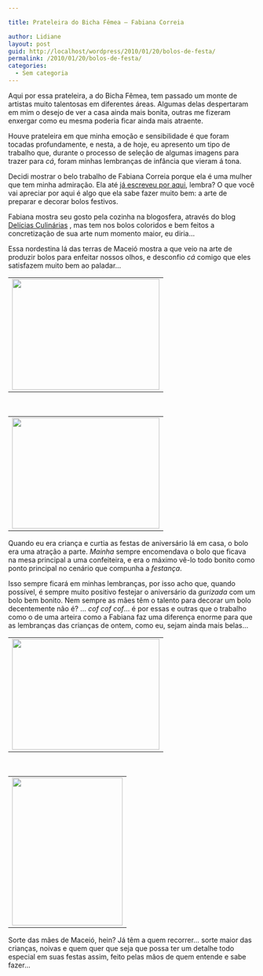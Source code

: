 ```yaml
---

title: Prateleira do Bicha Fêmea – Fabiana Correia

author: Lidiane
layout: post
guid: http://localhost/wordpress/2010/01/20/bolos-de-festa/
permalink: /2010/01/20/bolos-de-festa/
categories:
  - Sem categoria
---
```

Aqui por essa prateleira, a do Bicha Fêmea, tem passado um monte de artistas muito talentosas em diferentes áreas. Algumas delas despertaram em mim o desejo de ver a casa ainda mais bonita, outras me fizeram enxergar como eu mesma poderia ficar ainda mais atraente.

Houve prateleira em que minha emoção e sensibilidade é que foram tocadas profundamente, e nesta, a de hoje, eu apresento um tipo de trabalho que, durante o processo de seleção de algumas imagens para trazer para _cá_, foram minhas lembranças de infância que vieram á tona.

<!--more-->

Decidi mostrar o belo trabalho de Fabiana Correia porque ela é uma mulher que tem minha admiração. Ela até [já escreveu por aqui](http://www.trololodemulher.com.br/2009/12/16/bicha-femea-convidada-em-foco-fabiana-correia/), lembra? O que você vai apreciar por aqui é algo que ela sabe fazer muito bem: a arte de preparar e decorar bolos festivos.

Fabiana mostra seu gosto pela cozinha na blogosfera, através do blog [Delícias Culinárias](http://deliciasculinariasdafabi.blogspot.com/) , mas tem nos bolos coloridos e bem feitos a concretização de sua arte num momento maior, eu diria…

Essa nordestina lá das terras de Maceió mostra a que veio na arte de produzir bolos para enfeitar nossos olhos, e desconfio _cá_ comigo que eles satisfazem muito bem ao paladar…

<table align="center">
  <tr>
    <td>
      <a href="http://www.trololodemulher.com.br/blog/wp-content/uploads/2010/01/OgAAAMytLtQpqLmHEcL1AIG0Trh4R3cyuJzqyQOl7iar7JP02ROOdN3njKFAETsQpz9Oor9-kLFJ-UuNN9a3UbEMSfIAm1T1UAfoCRniqs3nrdDNO0nijrV9LZP_1.jpg"><img class="aligncenter size-medium wp-image-4153" title="OgAAAMytLtQpqLmHEcL1AIG0Trh4R3cyuJzqyQOl7iar7JP02ROOdN3njKFAETsQpz9Oor9-kLFJ-UuNN9a3UbEMSfIAm1T1UAfoCRniqs3nrdDNO0nijrV9LZP_[1]" src="http://www.trololodemulher.com.br/blog/wp-content/uploads/2010/01/OgAAAMytLtQpqLmHEcL1AIG0Trh4R3cyuJzqyQOl7iar7JP02ROOdN3njKFAETsQpz9Oor9-kLFJ-UuNN9a3UbEMSfIAm1T1UAfoCRniqs3nrdDNO0nijrV9LZP_1-300x225.jpg" alt="" width="300" height="225" /></a>
    </td>
  </tr>
</table>

 

<table align="center">
  <tr>
    <td>
      <a href="http://www.trololodemulher.com.br/blog/wp-content/uploads/2010/01/OgAAAF5lDpjWkbV4s3Mc31xi7DSWU9HPq6gWPq9BHgYixfbOM61YYRvxtb9EUrn7x25FX0-Ji8e7AF_ahLJiPi6dAHcAm1T1UJtn0CdMOvEkZlVbNEVi-X6DeoV01.jpg"><img class="aligncenter size-medium wp-image-4152" title="OgAAAF5lDpjWkbV4s3Mc31xi7DSWU9HPq6gWPq9BHgYixfbOM61YYRvxtb9EUrn7x25FX0-Ji8e7AF_ahLJiPi6dAHcAm1T1UJtn0CdMOvEkZlVbNEVi-X6DeoV0[1]" src="http://www.trololodemulher.com.br/blog/wp-content/uploads/2010/01/OgAAAF5lDpjWkbV4s3Mc31xi7DSWU9HPq6gWPq9BHgYixfbOM61YYRvxtb9EUrn7x25FX0-Ji8e7AF_ahLJiPi6dAHcAm1T1UJtn0CdMOvEkZlVbNEVi-X6DeoV01-300x225.jpg" alt="" width="300" height="225" /></a>
    </td>
  </tr>
</table>

Quando eu era criança e curtia as festas de aniversário lá em casa, o bolo era uma atração a parte. _Mainha_ sempre encomendava o bolo que ficava na mesa principal a uma confeiteira, e era o máximo vê-lo todo bonito como ponto principal no cenário que compunha a _festança_.

Isso sempre ficará em minhas lembranças, por isso acho que, quando possível, é sempre muito positivo festejar o aniversário da _gurizada_ com um bolo bem bonito. Nem sempre as mães têm o talento para decorar um bolo decentemente não é? … _cof cof cof_… é por essas e outras que o trabalho como o de uma arteira como a Fabiana faz uma diferença enorme para que as lembranças das crianças de ontem, como eu, sejam ainda mais belas…

<table align="center">
  <tr>
    <td>
      <a href="http://www.trololodemulher.com.br/blog/wp-content/uploads/2010/01/OgAAADvI7ftHlPHsWIwQFmEHK6YCeBhAvMK542a-4YwY2P2XV9WS9Z_VSXmMjmuI-NPod0eo0zTh4n9JzNk1Zzsz_ewAm1T1UKW-86NZIbGRL9nnoxI6ltiy2QE11.jpg"><img class="aligncenter size-medium wp-image-4151" title="OgAAADvI7ftHlPHsWIwQFmEHK6YCeBhAvMK542a-4YwY2P2XV9WS9Z_VSXmMjmuI-NPod0eo0zTh4n9JzNk1Zzsz_ewAm1T1UKW-86NZIbGRL9nnoxI6ltiy2QE1[1]" src="http://www.trololodemulher.com.br/blog/wp-content/uploads/2010/01/OgAAADvI7ftHlPHsWIwQFmEHK6YCeBhAvMK542a-4YwY2P2XV9WS9Z_VSXmMjmuI-NPod0eo0zTh4n9JzNk1Zzsz_ewAm1T1UKW-86NZIbGRL9nnoxI6ltiy2QE11-300x225.jpg" alt="" width="300" height="225" /></a>
    </td>
  </tr>
</table>

 

<table align="center">
  <tr>
    <td>
      <a href="http://www.trololodemulher.com.br/blog/wp-content/uploads/2010/01/OgAAAA1-PSZ9Dk6DjiRMxyul1eF4Y_bF63XqXvIGOSvyOIjg92K1vT8PiDZ6j7raYJekmyPoIkfuMle5RkubaohBBXwAm1T1UIwCFqyFXD8X_S4yjCP7BAdiVi8H1.jpg"><img class="aligncenter size-medium wp-image-4150" title="OgAAAA1-PSZ9Dk6DjiRMxyul1eF4Y_bF63XqXvIGOSvyOIjg92K1vT8PiDZ6j7raYJekmyPoIkfuMle5RkubaohBBXwAm1T1UIwCFqyFXD8X_S4yjCP7BAdiVi8H[1]" src="http://www.trololodemulher.com.br/blog/wp-content/uploads/2010/01/OgAAAA1-PSZ9Dk6DjiRMxyul1eF4Y_bF63XqXvIGOSvyOIjg92K1vT8PiDZ6j7raYJekmyPoIkfuMle5RkubaohBBXwAm1T1UIwCFqyFXD8X_S4yjCP7BAdiVi8H1-225x300.jpg" alt="" width="225" height="300" /></a>
    </td>
  </tr>
</table>

Sorte das mães de Maceió, hein? Já têm a quem recorrer… sorte maior das crianças, noivas e quem quer que seja que possa ter um detalhe todo especial em suas festas assim, feito pelas mãos de quem entende e sabe fazer…